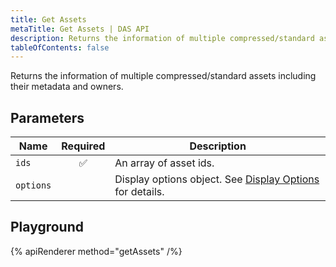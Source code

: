 ```yaml
---
title: Get Assets
metaTitle: Get Assets | DAS API
description: Returns the information of multiple compressed/standard assets
tableOfContents: false
---
```


Returns the information of multiple compressed/standard assets including their metadata and owners.

## Parameters

| Name  | Required | Description            |
| ----- | :------: | ---------------------- |
| `ids` |    ✅    | An array of asset ids. |
| `options` |          | Display options object. See [Display Options](/das-api/display-options) for details. |

## Playground

{% apiRenderer method="getAssets" /%}
